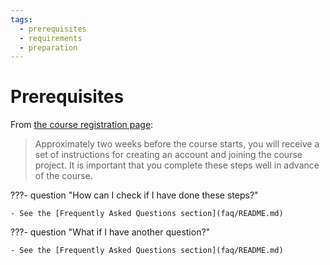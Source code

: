 ```yaml
---
tags:
  - prerequisites
  - requirements
  - preparation
---
```


# Prerequisites

From [the course registration page](https://github.com/UPPMAX/UPPMAX-documentation/blob/main/docs/courses_workshops/uppmax_intro_course.md):

> Approximately two weeks before the course starts,
> you will receive a set of instructions for creating an account
> and joining the course project.
> It is important that you complete these steps well in advance of the course.

???- question "How can I check if I have done these steps?"

    - See the [Frequently Asked Questions section](faq/README.md)

???- question "What if I have another question?"

    - See the [Frequently Asked Questions section](faq/README.md)
